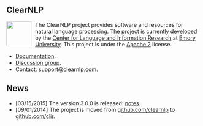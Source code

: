 ## ClearNLP
<img src="http://mathcs.emory.edu/~choi/img/clearnlp-logo.png" width="65" height="65" style="float:left;padding-right:10px"/>

The ClearNLP project provides software and resources for natural language processing.  The project is currently developed by the [Center for Language and Information Research](http://nlp.mathcs.emory.edu) at [Emory University](http://emory.edu).  This project is under the [Apache 2](http://www.apache.org/licenses/LICENSE-2.0) license.

* [Documentation](https://github.com/clir/clearnlp-guidelines).
* [Discussion group](https://groups.google.com/forum/?fromgroups#!forum/clearnlp).
* Contact: [support@clearnlp.com](support@clearnlp.com).

## News

* [03/15/2015] The version 3.0.0 is released: [notes](https://github.com/clir/clearnlp-guidelines/blob/master/release/release_notes.md).
* [09/01/2014] The project is moved from [github.com/clearnlp](http://github.com/clearnlp/) to [github.com/clir](https://github.com/clir/clearnlp).
